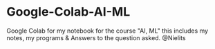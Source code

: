 # Google-Colab-AI-ML
Google Colab for my notebook for the course "AI, ML" this includes my notes, my programs &amp; Answers to the question asked.
@Nielits

